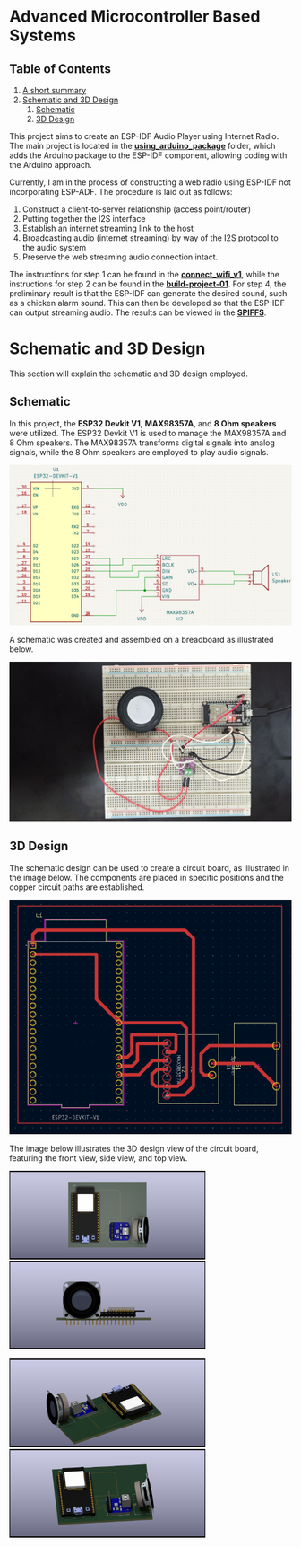 # Advanced Microcontroller Based Systems

## Table of Contents
1. [A short summary](#advanced-microcontroller-based-systems)
2. [Schematic and 3D Design](#schematic-and-3d-design)
    1. [Schematic](#schematic)
    2. [3D Design](#3d-design)



This project aims to create an ESP-IDF Audio Player using Internet Radio. The main project is located in the [**using_arduino_package**](/tree/main/using_arduino_package) folder, which adds the Arduino package to the ESP-IDF component, allowing coding with the Arduino approach.

Currently, I am in the process of constructing a web radio using ESP-IDF not incorporating ESP-ADF. The procedure is laid out as follows:

1. Construct a client-to-server relationship (access point/router)
2. Putting together the I2S interface
3. Establish an internet streaming link to the host
4. Broadcasting audio (internet streaming) by way of the I2S protocol to the audio system
5. Preserve the web streaming audio connection intact.

The instructions for step 1 can be found in the [**connect_wifi_v1**](https://github.com/azkahariz/SBML/tree/main/connect_wifi_v1), while the instructions for step 2 can be found in the [**build-project-01**](https://github.com/azkahariz/SBML/tree/main/build-project-01). For step 4, the preliminary result is that the ESP-IDF can generate the desired sound, such as a chicken alarm sound. This can then be developed so that the ESP-IDF can output streaming audio. The results can be viewed in the [**SPIFFS**](https://github.com/azkahariz/SBML/tree/main/SPIFFS).

# Schematic and 3D Design
This section will explain the schematic and 3D design employed.
## Schematic

In this project, the **ESP32 Devkit V1**, **MAX98357A**, and **8 Ohm speakers** were utilized. The ESP32 Devkit V1 is used to manage the MAX98357A and 8 Ohm speakers. The MAX98357A transforms digital signals into analog signals, while the 8 Ohm speakers are employed to play audio signals.

![Schematic Image](./images/gambar6.png)

A schematic was created and assembled on a breadboard as illustrated below.

![Real Image](./images/gambar7.png)
## 3D Design

The schematic design can be used to create a circuit board, as illustrated in the image below. The components are placed in specific positions and the copper circuit paths are established.

![Schmatic 3D Design](/images/gambar5.png)

The image below illustrates the 3D design view of the circuit board, featuring the front view, side view, and top view.

<img src="https://raw.githubusercontent.com/azkahariz/SBML/main/images/gambar1.png" width="350" alt="Gambar 1"> <img src="https://raw.githubusercontent.com/azkahariz/SBML/main/images/gambar2.png" width="350" alt="Gambar 2">

<img src="https://raw.githubusercontent.com/azkahariz/SBML/main/images/gambar3.png" width="350" alt="Gambar 3"> <img src="https://raw.githubusercontent.com/azkahariz/SBML/main/images/gambar4.png" width="350" alt="Gambar 4">
